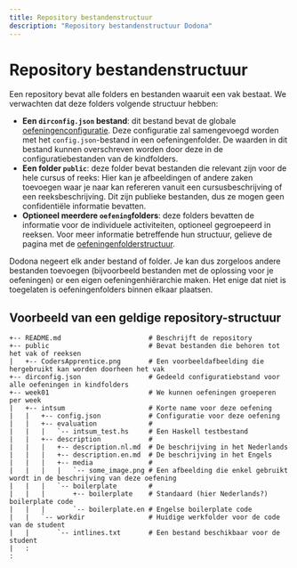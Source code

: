 ```yaml
---
title: Repository bestandenstructuur
description: "Repository bestandenstructuur Dodona"
---
```


# Repository bestandenstructuur

Een repository bevat alle folders en bestanden waaruit een vak bestaat. We verwachten dat deze folders volgende structuur hebben:

- **Een `dirconfig.json` bestand**: dit bestand bevat de globale [oefeningenconfiguratie](/nl/references/exercise-config). Deze configuratie zal samengevoegd worden met het `config.json`-bestand in een oefeningenfolder. De waarden in dit bestand kunnen overschreven worden door deze in de configuratiebestanden van de kindfolders.
- **Een folder `public`**: deze folder bevat bestanden die relevant zijn voor de hele cursus of reeks:
  Hier kan je afbeeldingen of andere zaken toevoegen waar je naar kan refereren vanuit een cursusbeschrijving of een reeksbeschrijving. Dit zijn publieke bestanden, dus ze mogen geen confidentiële informatie bevatten.
- **Optioneel meerdere `oefening`folders**: deze folders bevatten de informatie voor de individuele activiteiten, optioneel gegroepeerd in reeksen. Voor meer informatie betreffende hun structuur, gelieve de pagina met de [oefeningenfolderstructuur](/nl/references/exercise-directory-structure).

Dodona negeert elk ander bestand of folder. Je kan dus zorgeloos andere bestanden toevoegen (bijvoorbeeld bestanden met de oplossing voor je oefeningen) or een eigen oefeningenhiërarchie maken. Het enige dat niet is toegelaten is oefeningenfolders binnen elkaar plaatsen.

## Voorbeeld van een geldige repository-structuur

```
+-- README.md                      # Beschrijft de repository
+-- public                         # Bevat bestanden die behoren tot het vak of reeksen
|   +-- CodersApprentice.png       # Een voorbeeldafbeelding die hergebruikt kan worden doorheen het vak
+-- dirconfig.json                 # Gedeeld configuratiebstand voor alle oefeningen in kindfolders
+-- week01                         # We kunnen oefeningen groeperen per week
|   +-- intsum                     # Korte name voor deze oefening
|   |   +-- config.json            # Configuratie voor deze oefening
|   |   +-- evaluation             #
|   |   |   `-- intsum_test.hs     # Een Haskell testbestand
|   |   +-- description            #
|   |   |   +-- description.nl.md  # De beschrijving in het Nederlands
|   |   |   +-- description.en.md  # De beschrijving in het Engels
|   |   |   +-- media              #
|   |   |   |   `-- some_image.png # Een afbeelding die enkel gebruikt wordt in de beschrijving van deze oefening
|   |   |   `-- boilerplate        #
|   |   |       +-- boilerplate    # Standaard (hier Nederlands?) boilerplate code
|   |   |       `-- boilerplate.en # Engelse boilerplate code
|   |   `-- workdir                # Huidige werkfolder voor de code van de student
|   |       `-- intlines.txt       # Een bestand beschikbaar voor de student
|   :
:
```